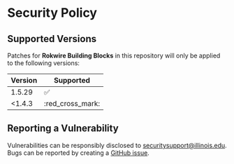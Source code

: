 # Security Policy

## Supported Versions

Patches for **Rokwire Building Blocks** in this repository will only be applied to the following versions:

| Version | Supported          |
| ------- | ------------------ |
| 1.5.29   | :white_check_mark: |
| <1.4.3   | :red_cross_mark: |



## Reporting a Vulnerability

Vulnerabilities can be responsibly disclosed to [securitysupport@illinois.edu](mailto:securitysupport@illinois.edu).
Bugs can be reported by creating a [GitHub issue](https://github.com/rokwire/rokwire-building-blocks-api/issues/new?assignees=&labels=bug&template=bug_report.md&title=%5BBUG%5D).